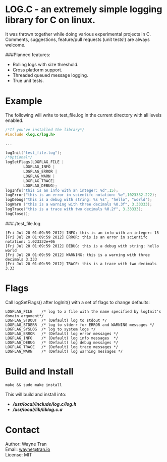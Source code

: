 # LOG.C - an extremely simple logging library for C on linux.
It was thrown together while doing various experimental projects in C. 
Comments, suggestions, feature/pull requests (unit tests!) are always welcome. 

###Planned features:
* Rolling logs with size threshold. 
* Cross platform support.
* Threaded queued message logging. 
* True unit tests.

# Example
The following will write to test_file.log in the current directory
with all levels enabled.

```C
/*If you've installed the library*/
#include <log.c/log.h>

...

logInit("test_file.log");
/*Optional*/
logSetFlags(LOGFLAG_FILE |
		LOGFLAG_INFO |
		LOGFLAG_ERROR |
		LOGFLAG_WARN |
		LOGFLAG_TRACE|
		LOGFLAG_DEBUG);
logInfo("this is an info with an integer: %d",15);
logError("this is an error in scientifc notation: %e",1023332.222);
logDebug("this is a debug with string: %s %s", "hello", "world");
logWarn ("this is a warning with three decimals %0.3f", 3.33333);
logTrace("this is a trace with two decimals %0.2f", 3.33333);
logClose();
```

###./test_file.log
```
[Fri Jul 20 01:09:59 2012] INFO: this is an info with an integer: 15
[Fri Jul 20 01:09:59 2012] ERROR: this is an error in scientifc notation: 1.023332e+06
[Fri Jul 20 01:09:59 2012] DEBUG: this is a debug with string: hello world
[Fri Jul 20 01:09:59 2012] WARNING: this is a warning with three decimals 3.333
[Fri Jul 20 01:09:59 2012] TRACE: this is a trace with two decimals 3.33

```

# Flags
Call logSetFlags() after logInit() with a set of flags to change defaults:

	LOGFLAG_FILE	/* log to a file with the name specified by logInit's domain argument*/
	LOGFLAG_STDOUT	/* (Default) log to stdout */
	LOGFLAG_STDERR	/* log to stderr for ERROR and WARNING messages */
	LOGFLAG_SYSLOG	/* log to system logs */
	LOGFLAG_ERROR	/* (Default) log error messages */
	LOGFLAG_INFO	/* (Default) log info messages  */
	LOGFLAG_DEBUG	/* (Default) log debug messages */
	LOGFLAG_TRACE	/* (Default) log trace messages */
	LOGFLAG_WARN	/* (Default) log warning messages */

# Build and Install

	make && sudo make install

This will build and install into:  
* ***/usr/local/include/log.c/log.h***
* ***/usr/local/lib/liblog.c.a***



# Contact
Author: Wayne Tran  
Email: wayne@tran.io  
License: MIT  

